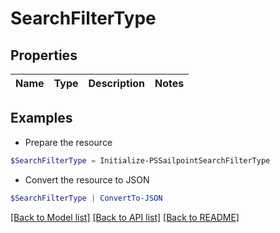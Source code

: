 # SearchFilterType
## Properties

Name | Type | Description | Notes
------------ | ------------- | ------------- | -------------

## Examples

- Prepare the resource
```powershell
$SearchFilterType = Initialize-PSSailpointSearchFilterType 
```

- Convert the resource to JSON
```powershell
$SearchFilterType | ConvertTo-JSON
```

[[Back to Model list]](../README.md#documentation-for-models) [[Back to API list]](../README.md#documentation-for-api-endpoints) [[Back to README]](../README.md)

